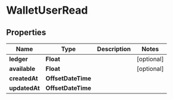 

# WalletUserRead



## Properties

| Name | Type | Description | Notes |
|------------ | ------------- | ------------- | -------------|
|**ledger** | **Float** |  |  [optional] |
|**available** | **Float** |  |  [optional] |
|**createdAt** | **OffsetDateTime** |  |  |
|**updatedAt** | **OffsetDateTime** |  |  |



